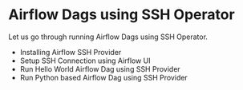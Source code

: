 # Airflow Dags using SSH Operator

Let us go through running Airflow Dags using SSH Operator.
* Installing Airflow SSH Provider 
* Setup SSH Connection using Airflow UI
* Run Hello World Airflow Dag using SSH Provider
* Run Python based Airflow Dag using SSH Provider
